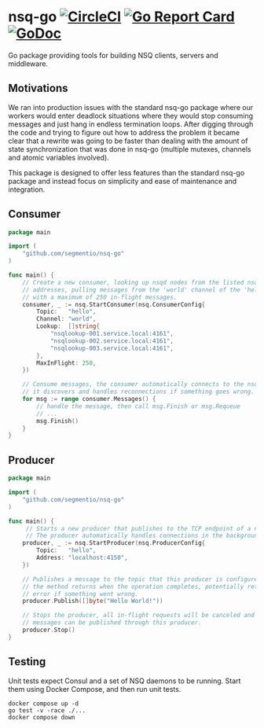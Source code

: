 nsq-go [![CircleCI](https://circleci.com/gh/segmentio/nsq-go.svg?style=shield)](https://circleci.com/gh/segmentio/nsq-go) [![Go Report Card](https://goreportcard.com/badge/github.com/segmentio/nsq-go)](https://goreportcard.com/report/github.com/segmentio/nsq-go) [![GoDoc](https://godoc.org/github.com/segmentio/nsq-go?status.svg)](https://godoc.org/github.com/segmentio/nsq-go)
======

Go package providing tools for building NSQ clients, servers and middleware.

Motivations
-----------

We ran into production issues with the standard nsq-go package where our workers
would enter deadlock situations where they would stop consuming messages and
just hang in endless termination loops.
After digging through the code and trying to figure out how to address the
problem it became clear that a rewrite was going to be faster than dealing with
the amount of state synchronization that was done in nsq-go (multiple mutexes,
channels and atomic variables involved).

This package is designed to offer less features than the standard nsq-go package
and instead focus on simplicity and ease of maintenance and integration.

Consumer
--------

```go
package main

import (
    "github.com/segmentio/nsq-go"
)

func main() {
    // Create a new consumer, looking up nsqd nodes from the listed nsqlookup
    // addresses, pulling messages from the 'world' channel of the 'hello' topic
    // with a maximum of 250 in-flight messages.
    consumer, _ := nsq.StartConsumer(nsq.ConsumerConfig{
        Topic:   "hello",
        Channel: "world",
        Lookup:  []string{
            "nsqlookup-001.service.local:4161",
            "nsqlookup-002.service.local:4161",
            "nsqlookup-003.service.local:4161",
        },
        MaxInFlight: 250,
    })

    // Consume messages, the consumer automatically connects to the nsqd nodes
    // it discovers and handles reconnections if something goes wrong.
    for msg := range consumer.Messages() {
        // handle the message, then call msg.Finish or msg.Requeue
        // ...
        msg.Finish()
    }
}
```

Producer
--------

```go
package main

import (
    "github.com/segmentio/nsq-go"
)

func main() {
     // Starts a new producer that publishes to the TCP endpoint of a nsqd node.
     // The producer automatically handles connections in the background.
    producer, _ := nsq.StartProducer(nsq.ProducerConfig{
        Topic:   "hello",
        Address: "localhost:4150",
    })

    // Publishes a message to the topic that this producer is configured for,
    // the method returns when the operation completes, potentially returning an
    // error if something went wrong.
    producer.Publish([]byte("Hello World!"))

    // Stops the producer, all in-flight requests will be canceled and no more
    // messages can be published through this producer.
    producer.Stop()
}
```

Testing
-------

Unit tests expect Consul and a set of NSQ daemons to be running. Start them
using Docker Compose, and then run unit tests.

```shell
docker compose up -d
go test -v -race ./...
docker compose down
```

